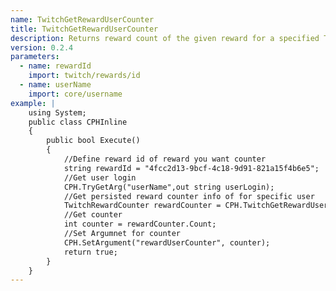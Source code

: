 ```yaml
---
name: TwitchGetRewardUserCounter
title: TwitchGetRewardUserCounter
description: Returns reward count of the given reward for a specified Twitch user
version: 0.2.4
parameters:
  - name: rewardId
    import: twitch/rewards/id
  - name: userName
    import: core/username
example: |
    using System;
    public class CPHInline
    {
        public bool Execute()
        {
            //Define reward id of reward you want counter
            string rewardId = "4fcc2d13-9bcf-4c18-9d91-821a15f4b6e5";
            //Get user login
            CPH.TryGetArg("userName",out string userLogin);
            //Get persisted reward counter info of for specific user
            TwitchRewardCounter rewardCounter = CPH.TwitchGetRewardUserCounter(userLogin, rewardId, true);
            //Get counter
            int counter = rewardCounter.Count;
            //Set Argumnet for counter
            CPH.SetArgument("rewardUserCounter", counter);
            return true;
        }
    }
---
```

